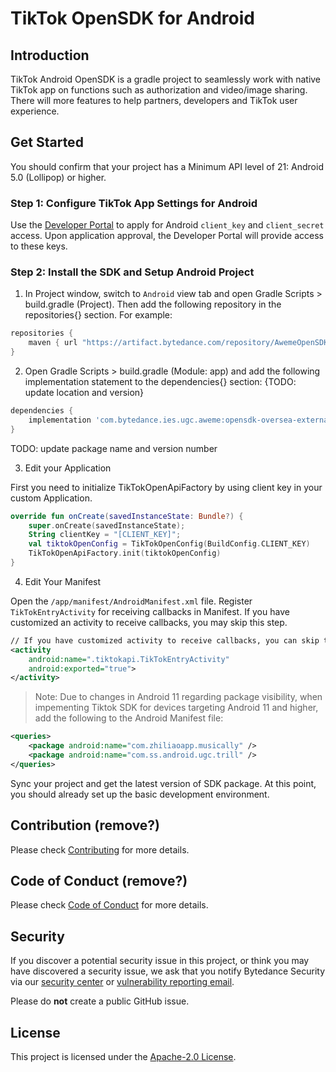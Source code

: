 # TikTok OpenSDK for Android

## Introduction

TikTok Android OpenSDK is a gradle project to seamlessly work with native TikTok app on functions such as authorization and video/image sharing.
There will more features to help partners, developers and TikTok user experience.

## Get Started
You should confirm that your project has a Minimum API level of 21: Android 5.0 (Lollipop) or higher.

### Step 1: Configure TikTok App Settings for Android
Use the [Developer Portal](https://developers.tiktok.com/login/) to apply for Android `client_key` and `client_secret` access. Upon application approval, the Developer Portal will provide access to these keys.

### Step 2: Install the SDK and Setup Android Project
1. In Project window, switch to `Android` view tab and open Gradle Scripts > build.gradle (Project). Then add the following repository in the repositories{} section. For example:
```gradle
repositories {
    maven { url "https://artifact.bytedance.com/repository/AwemeOpenSDK" }
}
```

2. Open Gradle Scripts > build.gradle (Module: app) and add the following implementation statement to the dependencies{} section: {TODO: update location and version}
```gradle
dependencies {
    implementation 'com.bytedance.ies.ugc.aweme:opensdk-oversea-external:0.2.1.1'
}
```
TODO: update package name and version number

3. Edit your Application

First you need to initialize TikTokOpenApiFactory by using client key in your custom Application.
```kotlin
override fun onCreate(savedInstanceState: Bundle?) {
    super.onCreate(savedInstanceState);
    String clientKey = "[CLIENT_KEY]";
    val tiktokOpenConfig = TikTokOpenConfig(BuildConfig.CLIENT_KEY)
    TikTokOpenApiFactory.init(tiktokOpenConfig)
}
```

4. Edit Your Manifest

Open the `/app/manifest/AndroidManifest.xml` file.
Register `TikTokEntryActivity` for receiving callbacks in Manifest. If you have customized an activity to receive callbacks, you may skip this step.
```xml
// If you have customized activity to receive callbacks, you can skip the step
<activity
    android:name=".tiktokapi.TikTokEntryActivity"
    android:exported="true">
</activity>
```

> Note:
Due to changes in Android 11 regarding package visibility, when impementing Tiktok SDK for devices targeting Android 11 and higher, add the following to the Android Manifest file:
```xml
<queries>
    <package android:name="com.zhiliaoapp.musically" />
    <package android:name="com.ss.android.ugc.trill" />
</queries>
```
Sync your project and get the latest version of SDK package.
At this point, you should already set up the basic development environment.

## Contribution (remove?)

Please check [Contributing](CONTRIBUTING.md) for more details.

## Code of Conduct (remove?)

Please check [Code of Conduct](CODE_OF_CONDUCT.md) for more details.

## Security

If you discover a potential security issue in this project, or think you may
have discovered a security issue, we ask that you notify Bytedance Security via our [security center](https://security.bytedance.com/src) or [vulnerability reporting email](sec@bytedance.com).

Please do **not** create a public GitHub issue.

## License

This project is licensed under the [Apache-2.0 License](LICENSE).